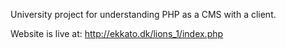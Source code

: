University project for understanding PHP as a CMS with a client.

Website is live at: http://ekkato.dk/lions_1/index.php 
